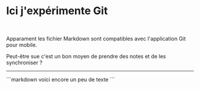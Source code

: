 # Ici j'expérimente Git

<br/>

Apparament les fichier Markdown sont
compatibles avec l'application Git pour 
mobile.

Peut-être sue c'est un bon moyen de
prendre des notes et de les synchroniser ?

---
´´´markdown
voici encore un peu de texte
´´´


